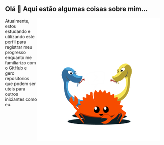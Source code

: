 <h2>Olá 👋 Aqui estão algumas coisas sobre mim...</h2>

<img src="https://github.com/Ricardo7c/Ricardo7c/blob/f70900b4c2c8dfc00a0dbe15686dd541361a90e1/Art.png" alt="ilustraÃ§Ã£o de um computador" min-width="200px" max-width="400px" width="400px" align="right">

<p align="left">
     
Atualmente, estou estudando e utilizando este perfil para registrar meu progresso enquanto me familiarizo com o GitHub e gero repositorios que podem ser uteis para outros iniciantes como eu.
</p>
